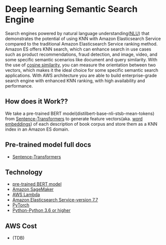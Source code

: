# Deep learning Semantic Search Engine
Search engines powered by natural language understanding([NLU](https://en.wikipedia.org/wiki/Natural-language_understanding)) that demonstrates the potential of using KNN with Amazon Elasticsearch Service compared to the traditional  Amazon Elasticsearch Service ranking method. Amazon ES offers KNN search, which can enhance search in use cases such as product recommendations, fraud detection, and image, video, and some specific semantic scenarios like document and query similarity. With the use of [cosine similarity](https://en.wikipedia.org/wiki/Cosine_similarity), you can measure the orientation between two vectors, which makes it the ideal choice for some specific semantic search applications. With AWS architecture you are able to build enterprise-grade search engine with enhanced KNN ranking, with high availability and performance.

## How does it Work??
We take a pre-trained BERT model(distilbert-base-nli-stsb-mean-tokens) from [Sentence-Transformers](https://github.com/UKPLab/sentence-transformers) to generate feature vectors(aka. [word embeddings](https://en.wikipedia.org/wiki/Word_embedding)) of each description of book corpus and store them as a KNN index in an Amazon ES domain.

## Pre-trained model full docs
- [Sentence-Transformers](https://www.sbert.net/)

## Technology
- [pre-trained BERT model](https://www.sbert.net/docs/pretrained_models.html#choosing-the-right-model)
- [Amazon SageMaker](https://aws.amazon.com/sagemaker/)
- [AWS Lambda](https://aws.amazon.com/lambda/)
- [Amazon Elasticsearch Service-version 7.7](https://aws.amazon.com/elasticsearch-service/)
- [PyTorch](https://pytorch.org/get-started/locally/)
- [Python-Python 3.6 or higher](https://www.python.org/)

## AWS Cost
- (TDB)
